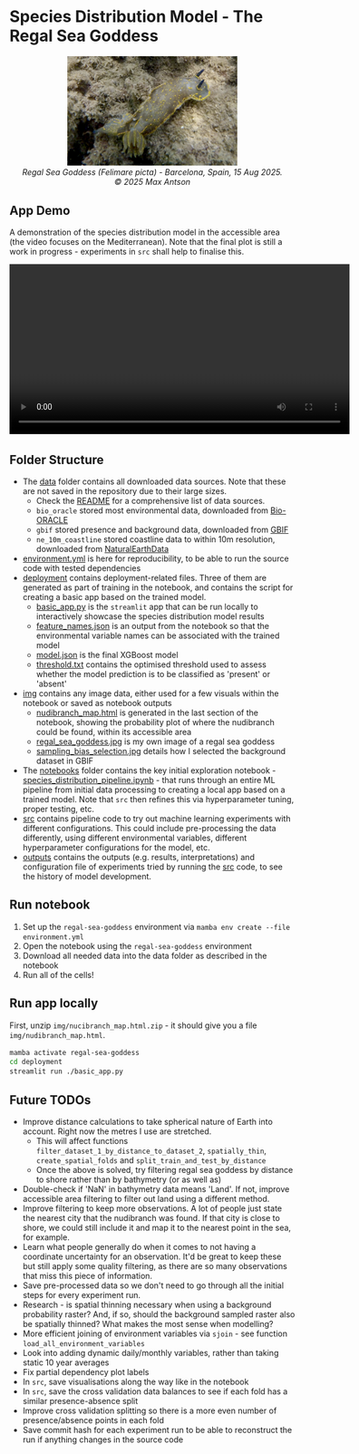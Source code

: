 # Species Distribution Model - The Regal Sea Goddess

<p align="center">
  <img src="./img/regal_sea_goddess.jpg" alt="Regal Sea Goddess" width="300"/><br>
  <em>Regal Sea Goddess (<i>Felimare picta</i>) - Barcelona, Spain, 15 Aug 2025.<br>
  © 2025 Max Antson</em>
</p>

## App Demo

A demonstration of the species distribution model in the accessible area (the video focuses on the Mediterranean). Note that the final plot is still a work in progress - experiments in `src` shall help to finalise this.

<video src="./img/app_demo.mov" controls width="600">
  Your browser does not support the video tag.
</video>

## Folder Structure

- The [data](./data/) folder contains all downloaded data sources. Note that these are not saved in the repository due to their large sizes.
  - Check the [README](./data/README.md) for a comprehensive list of data sources.
  - `bio_oracle` stored most environmental data, downloaded from [Bio-ORACLE](https://www.bio-oracle.org/downloads-to-email.php)
  - `gbif` stored presence and background data, downloaded from [GBIF](https://www.gbif.org/)
  - `ne_10m_coastline` stored coastline data to within 10m resolution, downloaded from [NaturalEarthData](https://www.naturalearthdata.com/downloads/10m-physical-vectors/)
- [environment.yml](./environment.yml) is here for reproducibility, to be able to run the source code with tested dependencies
- [deployment](./deployment/) contains deployment-related files. Three of them are generated as part of training in the notebook, and contains the script for creating a basic app based on the trained model.
  - [basic_app.py](./deployment/basic_app.py) is the `streamlit` app that can be run locally to interactively showcase the species distribution model results
  - [feature_names.json](./deployment/feature_names.json) is an output from the notebook so that the environmental variable names can be associated with the trained model
  - [model.json](./deployment/model.json) is the final XGBoost model
  - [threshold.txt](./deployment/threshold.txt) contains the optimised threshold used to assess whether the model prediction is to be classified as 'present' or 'absent'
- [img](./img/) contains any image data, either used for a few visuals within the notebook or saved as notebook outputs
  - [nudibranch_map.html](./img/nudibranch_map.html) is generated in the last section of the notebook, showing the probability plot of where the nudibranch could be found, within its accessible area
  - [regal_sea_goddess.jpg](./img/regal_sea_goddess.jpg) is my own image of a regal sea goddess
  - [sampling_bias_selection.jpg](./img/sampling_bias_selection.png) details how I selected the background dataset in GBIF
- The [notebooks](./notebooks/) folder contains the key initial exploration notebook - [species_distribution_pipeline.ipynb](./notebooks/species_distribution_pipeline.ipynb) - that runs through an entire ML pipeline from initial data processing to creating a local app based on a trained model. Note that `src` then refines this via hyperparameter tuning, proper testing, etc.
- [src](./src/) contains pipeline code to try out machine learning experiments with different configurations. This could include pre-processing the data differently, using different environmental variables, different hyperparameter configurations for the model, etc.
- [outputs](./outputs/) contains the outputs (e.g. results, interpretations) and configuration file of experiments tried by running the [src](./src/) code, to see the history of model development.

## Run notebook

1. Set up the `regal-sea-goddess` environment via `mamba env create --file environment.yml`
2. Open the notebook using the `regal-sea-goddess` environment
3. Download all needed data into the data folder as described in the notebook
4. Run all of the cells!

## Run app locally

First, unzip `img/nucibranch_map.html.zip` - it should give you a file `img/nudibranch_map.html`.

```bash
mamba activate regal-sea-goddess
cd deployment
streamlit run ./basic_app.py
```

## Future TODOs

- Improve distance calculations to take spherical nature of Earth into account. Right now the metres I use are stretched.
  - This will affect functions `filter_dataset_1_by_distance_to_dataset_2`, `spatially_thin`, `create_spatial_folds` and `split_train_and_test_by_distance`
  - Once the above is solved, try filtering regal sea goddess by distance to shore rather than by bathymetry (or as well as)
- Double-check if 'NaN' in bathymetry data means 'Land'. If not, improve accessible area filtering to filter out land using a different method.
- Improve filtering to keep more observations. A lot of people just state the nearest city that the nudibranch was found. If that city is close to shore, we could still include it and map it to the nearest point in the sea, for example.
- Learn what people generally do when it comes to not having a coordinate uncertainty for an observation. It'd be great to keep these but still apply some quality filtering, as there are so many observations that miss this piece of information.
- Save pre-processed data so we don't need to go through all the initial steps for every experiment run.
- Research - is spatial thinning necessary when using a background probability raster? And, if so, should the background sampled raster also be spatially thinned? What makes the most sense when modelling?
- More efficient joining of environment variables via `sjoin` - see function `load_all_environment_variables`
- Look into adding dynamic daily/monthly variables, rather than taking static 10 year averages
- Fix partial dependency plot labels
- In `src`, save visualisations along the way like in the notebook
- In `src`, save the cross validation data balances to see if each fold has a similar presence-absence split
- Improve cross validation splitting so there is a more even number of presence/absence points in each fold
- Save commit hash for each experiment run to be able to reconstruct the run if anything changes in the source code
